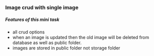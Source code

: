 ### Image crud with single image

##### Features of this mini task
- all crud options
- when an image is updated then the old image will be deleted from database as well as public folder.
- images are stored in public folder not storage folder
